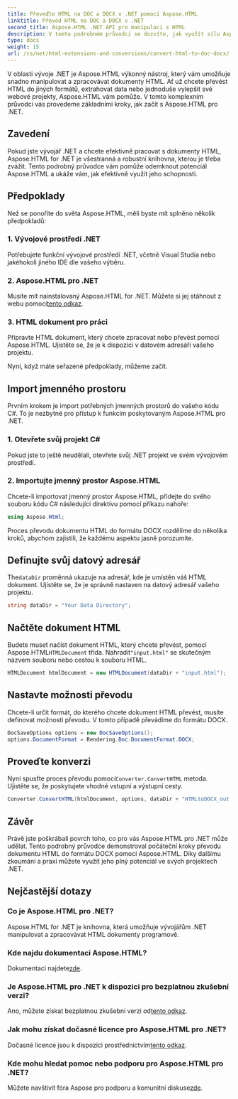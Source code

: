 ```yaml
---
title: Převeďte HTML na DOC a DOCX v .NET pomocí Aspose.HTML
linktitle: Převod HTML na DOC a DOCX v .NET
second_title: Aspose.HTML .NET API pro manipulaci s HTML
description: V tomto podrobném průvodci se dozvíte, jak využít sílu Aspose.HTML pro .NET. Převeďte HTML do DOCX bez námahy a posuňte své .NET projekty o úroveň výš. Začněte ještě dnes!
type: docs
weight: 15
url: /cs/net/html-extensions-and-conversions/convert-html-to-doc-docx/
---
```


V oblasti vývoje .NET je Aspose.HTML výkonný nástroj, který vám umožňuje snadno manipulovat a zpracovávat dokumenty HTML. Ať už chcete převést HTML do jiných formátů, extrahovat data nebo jednoduše vylepšit své webové projekty, Aspose.HTML vám pomůže. V tomto komplexním průvodci vás provedeme základními kroky, jak začít s Aspose.HTML pro .NET.

## Zavedení

Pokud jste vývojář .NET a chcete efektivně pracovat s dokumenty HTML, Aspose.HTML for .NET je všestranná a robustní knihovna, kterou je třeba zvážit. Tento podrobný průvodce vám pomůže odemknout potenciál Aspose.HTML a ukáže vám, jak efektivně využít jeho schopnosti.

## Předpoklady

Než se ponoříte do světa Aspose.HTML, měli byste mít splněno několik předpokladů:

### 1. Vývojové prostředí .NET

Potřebujete funkční vývojové prostředí .NET, včetně Visual Studia nebo jakéhokoli jiného IDE dle vašeho výběru.

### 2. Aspose.HTML pro .NET

 Musíte mít nainstalovaný Aspose.HTML for .NET. Můžete si jej stáhnout z webu pomocí[tento odkaz](https://releases.aspose.com/html/net/).

### 3. HTML dokument pro práci

Připravte HTML dokument, který chcete zpracovat nebo převést pomocí Aspose.HTML. Ujistěte se, že je k dispozici v datovém adresáři vašeho projektu.

Nyní, když máte seřazené předpoklady, můžeme začít.

## Import jmenného prostoru

Prvním krokem je import potřebných jmenných prostorů do vašeho kódu C#. To je nezbytné pro přístup k funkcím poskytovaným Aspose.HTML pro .NET.

### 1. Otevřete svůj projekt C#

Pokud jste to ještě neudělali, otevřete svůj .NET projekt ve svém vývojovém prostředí.

### 2. Importujte jmenný prostor Aspose.HTML

Chcete-li importovat jmenný prostor Aspose.HTML, přidejte do svého souboru kódu C# následující direktivu pomocí příkazu nahoře:

```csharp
using Aspose.Html;
```

Proces převodu dokumentu HTML do formátu DOCX rozdělíme do několika kroků, abychom zajistili, že každému aspektu jasně porozumíte.

## Definujte svůj datový adresář

 The`dataDir` proměnná ukazuje na adresář, kde je umístěn váš HTML dokument. Ujistěte se, že je správně nastaven na datový adresář vašeho projektu.

```csharp
string dataDir = "Your Data Directory";
```

## Načtěte dokument HTML

 Budete muset načíst dokument HTML, který chcete převést, pomocí Aspose.HTML`HTMLDocument` třída. Nahradit`"input.html"` se skutečným názvem souboru nebo cestou k souboru HTML.

```csharp
HTMLDocument htmlDocument = new HTMLDocument(dataDir + "input.html");
```

## Nastavte možnosti převodu

Chcete-li určit formát, do kterého chcete dokument HTML převést, musíte definovat možnosti převodu. V tomto případě převádíme do formátu DOCX.

```csharp
DocSaveOptions options = new DocSaveOptions();
options.DocumentFormat = Rendering.Doc.DocumentFormat.DOCX;
```

## Proveďte konverzi

 Nyní spusťte proces převodu pomocí`Converter.ConvertHTML` metoda. Ujistěte se, že poskytujete vhodné vstupní a výstupní cesty.

```csharp
Converter.ConvertHTML(htmlDocument, options, dataDir + "HTMLtoDOCX_out.docx");
```

## Závěr

Právě jste poškrábali povrch toho, co pro vás Aspose.HTML pro .NET může udělat. Tento podrobný průvodce demonstroval počáteční kroky převodu dokumentu HTML do formátu DOCX pomocí Aspose.HTML. Díky dalšímu zkoumání a praxi můžete využít jeho plný potenciál ve svých projektech .NET.

## Nejčastější dotazy

### Co je Aspose.HTML pro .NET?
Aspose.HTML for .NET je knihovna, která umožňuje vývojářům .NET manipulovat a zpracovávat HTML dokumenty programově.

### Kde najdu dokumentaci Aspose.HTML?
 Dokumentaci najdete[zde](https://reference.aspose.com/html/net/).

### Je Aspose.HTML pro .NET k dispozici pro bezplatnou zkušební verzi?
 Ano, můžete získat bezplatnou zkušební verzi od[tento odkaz](https://releases.aspose.com/).

### Jak mohu získat dočasné licence pro Aspose.HTML pro .NET?
 Dočasné licence jsou k dispozici prostřednictvím[tento odkaz](https://purchase.aspose.com/temporary-license/).

### Kde mohu hledat pomoc nebo podporu pro Aspose.HTML pro .NET?
 Můžete navštívit fóra Aspose pro podporu a komunitní diskuse[zde](https://forum.aspose.com/).
